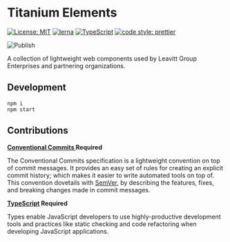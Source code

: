 # Titanium Elements


[![License: MIT](https://img.shields.io/badge/License-MIT-yellow.svg)](https://opensource.org/licenses/MIT)
[![lerna](https://img.shields.io/badge/maintained%20with-lerna-cc00ff.svg)](https://lerna.js.org/)
[![TypeScript](https://img.shields.io/badge/%3C%2F%3E-TypeScript-%230074c1.svg)](http://www.typescriptlang.org/)
[![code style: prettier](https://img.shields.io/badge/code_style-prettier-f8bc45.svg)](https://github.com/prettier/prettier)

![Publish](https://github.com/LeavittSoftware/titanium-elements/workflows/Publish/badge.svg?branch=master)

A collection of lightweight web components used by Leavitt Group Enterprises and partnering organizations. 

## Development

    npm i
    npm start
    

## Contributions

**[Conventional Commits ](https://www.conventionalcommits.org/en/v1.0.0-beta.4/#summary) Required**

The Conventional Commits specification is a lightweight convention on top of commit messages. It provides an easy set of rules for creating an explicit commit history; which makes it easier to write automated tools on top of. This convention dovetails with  [SemVer](http://semver.org/), by describing the features, fixes, and breaking changes made in commit messages.

**[TypeScript](https://www.typescriptlang.org/) Required**

Types enable JavaScript developers to use highly-productive development tools and practices like static checking and code refactoring when developing JavaScript applications.
